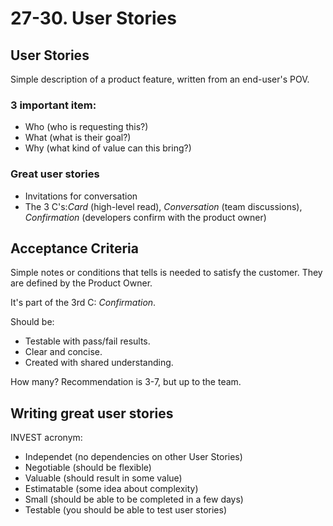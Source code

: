 # 27-30. User Stories

## User Stories

Simple description of a product feature, written from an end-user's POV.

### 3 important item:

- Who (who is requesting this?)
- What (what is their goal?)
- Why (what kind of value can this bring?)

### Great user stories

- Invitations for conversation
- The 3 C's:_Card_ (high-level read), _Conversation_ (team discussions), _Confirmation_ (developers confirm with the product owner)

## Acceptance Criteria

Simple notes or conditions that tells is needed to satisfy the customer.
They are defined by the Product Owner.

It's part of the 3rd C: _Confirmation_.

Should be:
- Testable with pass/fail results.
- Clear and concise.
- Created with shared understanding.

How many? Recommendation is 3-7, but up to the team.

## Writing great user stories

INVEST acronym:

- Independet (no dependencies on other User Stories)
- Negotiable (should be flexible)
- Valuable (should result in some value)
- Estimatable (some idea about complexity)
- Small (should be able to be completed in a few days)
- Testable (you should be able to test user stories)
